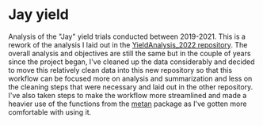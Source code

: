 # Jay yield
Analysis of the "Jay" yield trials conducted between 2019-2021. This is a rework of the analysis I laid out in the [YieldAnalysis_2022 repository](https://github.com/jhgille2/YieldAnalysis_2022). The overall analysis and objectives are still the same but in the couple of years since the project began, I've cleaned up the data considerably and decided to move this relatively clean data into this new repository so that this workflow can be focused more on analysis and summarization and less on the cleaning steps that were necessary and laid out in the other repository. I've also taken steps to make the workflow more streamlined and made a heavier use of the functions from the [metan](https://tiagoolivoto.github.io/metan/index.html) package as I've gotten more comfortable with using it. 
